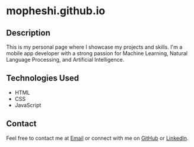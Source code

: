 # mopheshi.github.io

## Description
This is my personal page where I showcase my projects and skills. I'm a mobile app developer with a strong passion for Machine Learning, Natural Language Processing, and Artificial Intelligence.

## Technologies Used
- HTML
- CSS
- JavaScript

## Contact
Feel free to contact me at [Email](mailto:ndachimya@gmail.com) or connect with me on [GitHub](https://github.com/Mopheshi) or [LinkedIn](https://www.linkedin.com/in/ndachimyaedward/).